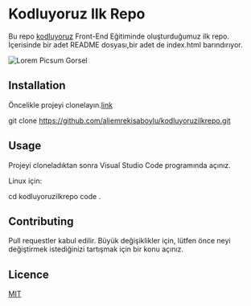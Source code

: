 # Kodluyoruz Ilk Repo
Bu repo [kodluyoruz](http://kodluyoruz.org) Front-End Eğitiminde oluşturduğumuz ilk repo. İçerisinde bir adet README dosyası,bir adet de index.html barındırıyor.

![Lorem Picsum Gorsel](file:///C:/Users/asus/Desktop/Ekran%20Al%C4%B1nt%C4%B1s%C4%B1.MHT)

## Installation
Öncelikle projeyi clonelayın.[link](https://github.com/aliemrekisaboylu/kodluyoruzilkrepo.git)

git clone https://github.com/aliemrekisaboylu/kodluyoruzilkrepo.git

## Usage
Projeyi cloneladıktan sonra Visual Studio Code programında açınız.

Linux için:

cd kodluyoruzilkrepo
code .

## Contributing
Pull requestler kabul edilir. Büyük değişiklikler için, lütfen önce neyi değiştirmek istediğinizi tartışmak için bir konu açınız.


## Licence
[MIT](https://choosealicense.com/licenses/mit/)
